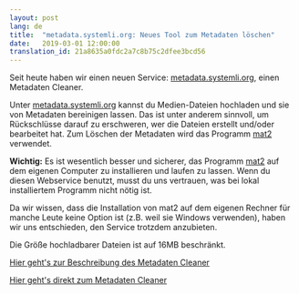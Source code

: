 ```yaml
---
layout: post
lang: de
title:  "metadata.systemli.org: Neues Tool zum Metadaten löschen"
date:   2019-03-01 12:00:00
translation_id: 21a8635a0fdc2a7c8b75c2dfee3bcd56
---
```


Seit heute haben wir einen neuen Service: <a target="_blank" href="https://metadata.systemli.org/">metadata.systemli.org</a>, einen Metadaten Cleaner.

Unter <a target="_blank" href="https://metadata.systemli.org/">metadata.systemli.org</a> kannst du Medien-Dateien hochladen und sie von Metadaten bereinigen lassen. Das ist unter anderem sinnvoll, um Rückschlüsse darauf zu erschweren, wer die Dateien erstellt und/oder bearbeitet hat. Zum Löschen der Metadaten wird das Programm <a href target="_blank" href="https://0xacab.org/jvoisin/mat2">mat2</a> verwendet.

<!--more-->

<strong>Wichtig:</strong> Es ist wesentlich besser und sicherer, das Programm <a href target="_blank" href="https://0xacab.org/jvoisin/mat2">mat2</a> auf dem eigenen Computer zu installieren und laufen zu lassen. Wenn du diesen Webservice benutzt, musst du uns vertrauen, was bei lokal installiertem Programm nicht nötig ist.

Da wir wissen, dass die Installation von mat2 auf dem eigenen Rechner für manche Leute keine Option ist (z.B. weil sie Windows verwenden), haben wir uns entschieden, den Service trotzdem anzubieten.

Die Größe hochladbarer Dateien ist auf 16MB beschränkt.

<a href="/service/metadata.html">Hier geht's zur Beschreibung des Metadaten Cleaner</a>

<a target="_blank" href="https://metadata.systemli.org">Hier geht's direkt zum Metadaten Cleaner</a>

